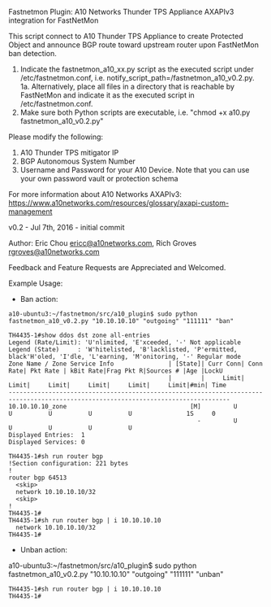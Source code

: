 Fastnetmon Plugin:  A10 Networks Thunder TPS Appliance AXAPIv3 integration for FastNetMon  

This script connect to A10 Thunder TPS Appliance to create Protected Object and announce BGP route toward upstream router upon FastNetMon ban detection. 

1. Indicate the fastnetmon_a10_xx.py script as the executed script under /etc/fastnetmon.conf, i.e. notify_script_path=<path>/fastnetmon_a10_v0.2.py.
1a. Alternatively, place all files in a directory that is reachable by FastNetMon and indicate it as the executed script in /etc/fastnetmon.conf.
2. Make sure both Python scripts are executable, i.e. "chmod +x a10.py fastnetmon_a10_v0.2.py"

Please modify the following: 

1. A10 Thunder TPS mitigator IP
2. BGP Autonomous System Number
3. Username and Password for your A10 Device. Note that you can use your own password vault or protection schema

For more information about A10 Networks AXAPIv3: 
https://www.a10networks.com/resources/glossary/axapi-custom-management


v0.2 - Jul 7th, 2016 - initial commit

Author: Eric Chou ericc@a10networks.com, Rich Groves rgroves@a10networks.com

Feedback and Feature Requests are Appreciated and Welcomed. 

Example Usage: 

- Ban action: 

```
a10-ubuntu3:~/fastnetmon/src/a10_plugin$ sudo python fastnetmon_a10_v0.2.py "10.10.10.10" "outgoing" "111111" "ban"

TH4435-1#show ddos dst zone all-entries
Legend (Rate/Limit): 'U'nlimited, 'E'xceeded, '-' Not applicable
Legend (State)     : 'W'hitelisted, 'B'lacklisted, 'P'ermitted, black'H'oled, 'I'dle, 'L'earning, 'M'onitoring, '-' Regular mode
Zone Name / Zone Service Info               | [State]| Curr Conn| Conn Rate| Pkt Rate | kBit Rate|Frag Pkt R|Sources # |Age |LockU
                                            |        |     Limit|     Limit|     Limit|     Limit|     Limit|     Limit|#min| Time
-----------------------------------------------------------------------------------------------------------------------------------
10.10.10.10_zone                                  [M]         U          U          U          U          U               1S     0
                                                    -         U          U          U          U          U
Displayed Entries:  1
Displayed Services: 0

TH4435-1#sh run router bgp
!Section configuration: 221 bytes
!
router bgp 64513
  <skip>
  network 10.10.10.10/32
  <skip>
!
TH4435-1#
TH4435-1#sh run router bgp | i 10.10.10.10
  network 10.10.10.10/32
TH4435-1#
```

- Unban action: 

a10-ubuntu3:~/fastnetmon/src/a10_plugin$ sudo python fastnetmon_a10_v0.2.py "10.10.10.10" "outgoing" "111111" "unban"

```
TH4435-1#sh run router bgp | i 10.10.10.10
TH4435-1#
```




